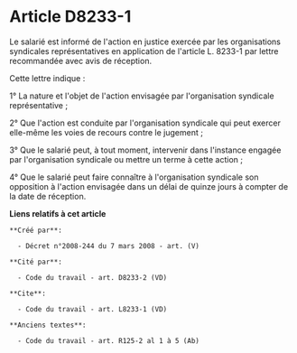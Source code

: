 # Article D8233-1

Le salarié est informé de l'action en justice exercée par les organisations syndicales représentatives en application de
l'article L. 8233-1 par lettre recommandée avec avis de réception. 

Cette lettre indique : 

1° La nature et l'objet de l'action envisagée par l'organisation syndicale représentative ; 

2° Que l'action est conduite par l'organisation syndicale qui peut exercer elle-même les voies de recours contre le
jugement ; 

3° Que le salarié peut, à tout moment, intervenir dans l'instance engagée par l'organisation syndicale ou mettre un terme à
cette action ; 

4° Que le salarié peut faire connaître à l'organisation syndicale son opposition à l'action envisagée dans un délai de quinze
jours à compter de la date de réception.

**Liens relatifs à cet article**

	**Créé par**:

	  - Décret n°2008-244 du 7 mars 2008 - art. (V)

	**Cité par**:

	  - Code du travail - art. D8233-2 (VD)

	**Cite**:

	  - Code du travail - art. L8233-1 (VD)

	**Anciens textes**:

	  - Code du travail - art. R125-2 al 1 à 5 (Ab)
